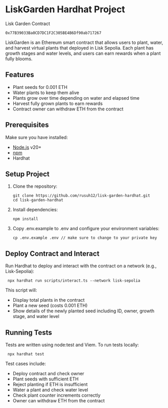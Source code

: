 # LiskGarden Hardhat Project

Lisk Garden Contract
   ```
   0x77B39033Ba0CD7DC1F2C305BE4B6Df90ab717267
   ```

LiskGarden is an Ethereum smart contract that allows users to plant, water, and harvest virtual plants that deployed in Lisk Sepolia. Each plant has growth stages and water levels, and users can earn rewards when a plant fully blooms.

## Features
- Plant seeds for 0.001 ETH
- Water plants to keep them alive
- Plants grow over time depending on water and elapsed time
- Harvest fully grown plants to earn rewards
- Contract owner can withdraw ETH from the contract

## Prerequisites
Make sure you have installed:
- [Node.js](https://nodejs.org/) v20+
- [npm](https://www.npmjs.com/) 
- Hardhat

## Setup Project

1. Clone the repository:
   ```
   git clone https://github.com/rusuh12/lisk-garden-hardhat.git
   cd lisk-garden-hardhat
   ```
2. Install dependencies:
   ```
   npm install
   ```
3. Copy .env.example to .env and configure your environment variables:
   ```
   cp .env.example .env // make sure to change to your private key
   ```

## Deploy Contract and Interact
Run Hardhat to deploy and interact with the contract on a network (e.g., Lisk-Sepolia):
   ```
    npx hardhat run scripts/interact.ts --network lisk-sepolia
   ```
   This script will:
- Display total plants in the contract
- Plant a new seed (costs 0.001 ETH)
- Show details of the newly planted seed including ID, owner, growth stage, and water level

## Running Tests
Tests are written using node:test and Viem. To run tests locally:
   ```
    npx hardhat test
   ```
Test cases include:
- Deploy contract and check owner
- Plant seeds with sufficient ETH
- Reject planting if ETH is insufficient
- Water a plant and check water level
- Check plant counter increments correctly
- Owner can withdraw ETH from the contract



